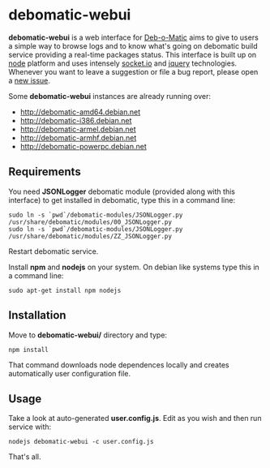 debomatic-webui
===============

**debomatic-webui** is a web interface for [Deb-o-Matic](https://launchpad.net/debomatic) aims to give to users a simple way to browse logs and to know what's going on debomatic build service providing a real-time packages status.
This interface is built up on [node](http://nodejs.org/) platform and uses intensely [socket.io](http://socket.io/) and [jquery](http://jquery.com/) technologies.
Whenever you want to leave a suggestion or file a bug report, please open a [new issue](https://github.com/LeoIannacone/debomatic-webui/issues).

Some **debomatic-webui** instances are already running over:
 * http://debomatic-amd64.debian.net
 * http://debomatic-i386.debian.net
 * http://debomatic-armel.debian.net
 * http://debomatic-armhf.debian.net
 * http://debomatic-powerpc.debian.net

## Requirements

You need **JSONLogger** debomatic module (provided along with this interface) to get installed in debomatic, type this in a command line:
```
sudo ln -s `pwd`/debomatic-modules/JSONLogger.py /usr/share/debomatic/modules/00_JSONLogger.py
sudo ln -s `pwd`/debomatic-modules/JSONLogger.py /usr/share/debomatic/modules/ZZ_JSONLogger.py
```
Restart debomatic service.


Install **npm** and **nodejs** on your system. On debian like systems type this in a command line:
```
sudo apt-get install npm nodejs
```

## Installation

Move to **debomatic-webui/** directory and type:
```
npm install
```
That command downloads node dependences locally and creates automatically user configuration file.


## Usage

Take a look at auto-generated **user.config.js**.  Edit as you wish and then run service with:
```
nodejs debomatic-webui -c user.config.js
```

That's all.
